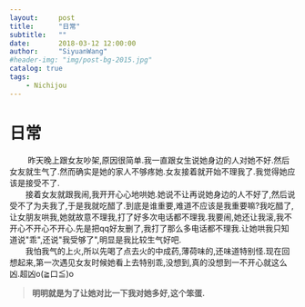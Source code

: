 ```yaml
---
layout:     post
title:      "日常"
subtitle:   ""
date:       2018-03-12 12:00:00
author:     "SiyuanWang"
#header-img: "img/post-bg-2015.jpg"
catalog: true
tags:
    - Nichijou
---
```

# 日常

&emsp;&emsp; 昨天晚上跟女友吵架,原因很简单.我一直跟女生说她身边的人对她不好.然后女友就生气了.然而确实是她的家人不够疼她.女友接着就开始不理我了.我觉得她应该是接受不了.<br>
&emsp;&emsp;接着女友就跟我闹,我开开心心地哄她.她说不让再说她身边的人不好了,然后说受不了为夫我了,于是我就吃醋了.到底是谁重要,难道不应该是我重要嘛?我吃醋了,让女朋友哄我,她就故意不理我,打了好多次电话都不理我.我要闹,她还让我滚,我不开心不开心不开心.先是把qq好友删了,我打了那么多电话都不理我.让她哄我只知道说"乖",还说"我受够了",明显是我比较生气好吧.<br>
&emsp;&emsp;我怕我气的上火,所以先喝了点去火的中成药,薄荷味的,还味道特别怪.现在回想起来,第一次遇见女友时候她看上去特别乖,没想到,真的没想到一不开心就这么凶.超凶o(≧口≦)o

>__明明就是为了让她对比一下我对她多好,这个笨蛋.__ 

